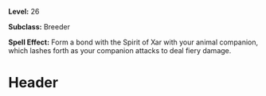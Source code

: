 <!-- TITLE: Spell: Spirit Of Xar -->
<!-- SUBTITLE:  -->

**Level:** 26

**Subclass:** Breeder

**Spell Effect:** Form a bond with the Spirit of Xar with your animal companion, which lashes forth as your companion attacks to deal fiery damage.

# Header